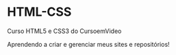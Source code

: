 # HTML-CSS
 Curso HTML5 e CSS3 do CursoemVideo

Aprendendo a criar e gerenciar meus sites e repositórios!